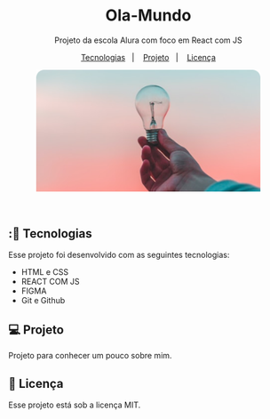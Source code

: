 <h1 align="center"> Ola-Mundo</h1>

<p align="center">
Projeto da escola Alura com foco em React com JS
</p>

<p align="center">
  <a href="#-tecnologias">Tecnologias</a>&nbsp;&nbsp;&nbsp;|&nbsp;&nbsp;&nbsp;
  <a href="#-projeto">Projeto</a>&nbsp;&nbsp;&nbsp;|&nbsp;&nbsp;&nbsp;
  <a href="#memo-licença">Licença</a>
</p>

<p align="center">
  <img alt="apresentacao" src= ".github/preview.png" width="80%">
</p>

<br>


## :🚀 Tecnologias

Esse projeto foi desenvolvido com as seguintes tecnologias:

- HTML e CSS
- REACT COM JS
- FIGMA
- Git e Github


## 💻 Projeto

Projeto para conhecer um pouco sobre mim.

## :memo: Licença

Esse projeto está sob a licença MIT.